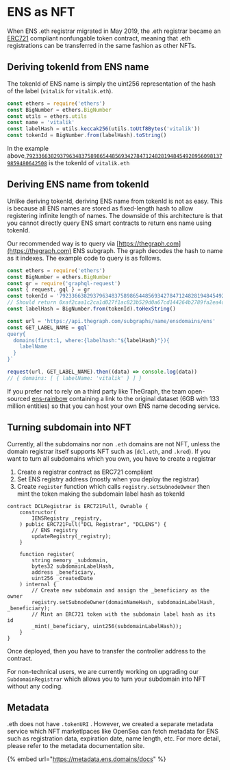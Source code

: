 # ENS as NFT

When ENS .eth registrar migrated in May 2019, the .eth registrar became an [ERC721](https://github.com/ensdomains/ens/blob/master/docs/ethregistrar.rst#id3) compliant nonfungable token contract, meaning that .eth registrations can be transferred in the same fashion as other NFTs.

## Deriving tokenId from ENS name

The tokenId of ENS name is simply the uint256 representation of the hash of the label \(`vitalik` for `vitalik.eth`\).

```javascript
const ethers = require('ethers')
const BigNumber = ethers.BigNumber
const utils = ethers.utils
const name = 'vitalik'
const labelHash = utils.keccak256(utils.toUtf8Bytes('vitalik'))
const tokenId = BigNumber.from(labelHash).toString()
```

In the example above,[`79233663829379634837589865448569342784712482819484549289560981379859480642508`](https://opensea.io/assets/0x57f1887a8bf19b14fc0df6fd9b2acc9af147ea85/79233663829379634837589865448569342784712482819484549289560981379859480642508) is the tokenId of `vitalik.eth`

## Deriving ENS name from tokenId

Unlike deriving tokenId, deriving ENS name from tokenId is not as easy. This is because all ENS names are stored as fixed-length hash to allow registering infinite length of names. The downside of this architecture is that you cannot directly query ENS smart contracts to return ens name using tokenId.

Our recommended way is to query via [https://thegraph.com](https://thegraph.com) ENS subgraph. The graph decodes the hash to name as it indexes. The example code to query is as follows.

```javascript
const ethers = require('ethers')
const BigNumber = ethers.BigNumber
const gr = require('graphql-request')
const { request, gql } = gr
const tokenId = '79233663829379634837589865448569342784712482819484549289560981379859480642508'
// Should return 0xaf2caa1c2ca1d027f1ac823b529d0a67cd144264b2789fa2ea4d63a67c7103cc
const labelHash = BigNumber.from(tokenId).toHexString()

const url = 'https://api.thegraph.com/subgraphs/name/ensdomains/ens'
const GET_LABEL_NAME = gql`
query{
  domains(first:1, where:{labelhash:"${labelHash}"}){
    labelName
  }
}`

request(url, GET_LABEL_NAME).then((data) => console.log(data))
// { domains: [ { labelName: 'vitalik' } ] }
```

If you prefer not to rely on a third party like TheGraph, the team open-sourced [ens-rainbow](https://github.com/graphprotocol/ens-rainbow) containing a link to the original dataset \(6GB with 133 million entities\) so that you can host your own ENS name decoding service.

## Turning subdomain into NFT

Currently, all the subdomains nor non `.eth` domains are not NFT, unless the domain registrar itself supports NFT such as \(`dcl.eth`, and `.kred`\). If you want to turn all subdomains which you own, you have to create a registrar

1. Create a registrar contract as ERC721 compliant
2. Set ENS registry address \(mostly when you deploy the registrar\)
3. Create `register` function which calls `registry.setSubnodeOwner` then mint the token making the subdomain label hash as tokenId

```text
contract DCLRegistrar is ERC721Full, Ownable {
    constructor(
        IENSRegistry _registry,
    ) public ERC721Full("DCL Registrar", "DCLENS") {
        // ENS registry
        updateRegistry(_registry);
    }

    function register(
        string memory _subdomain,
        bytes32 subdomainLabelHash,
        address _beneficiary,
        uint256 _createdDate
    ) internal {
        // Create new subdomain and assign the _beneficiary as the owner
        registry.setSubnodeOwner(domainNameHash, subdomainLabelHash, _beneficiary);
        // Mint an ERC721 token with the subdomain label hash as its id
        _mint(_beneficiary, uint256(subdomainLabelHash));
    }
}
```

Once deployed, then you have to transfer the controller address to the contract.

For non-technical users, we are currently working on upgrading our `SubdomainRegistrar` which allows you to turn your subdomain into NFT without any coding.

## Metadata

.eth does not have `.tokenURI` . However, we created a separate metadata service which NFT marketlpaces like OpenSea can fetch metadata for ENS such as registration data, expiration date, name length, etc. For more detail, please refer to the metadata documentation site.

{% embed url="https://metadata.ens.domains/docs" %}





